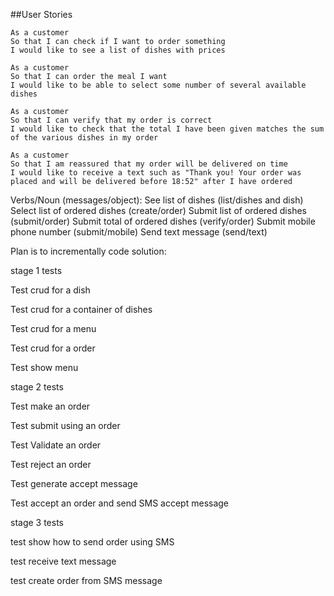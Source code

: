 ##User Stories

```
As a customer
So that I can check if I want to order something
I would like to see a list of dishes with prices

As a customer
So that I can order the meal I want
I would like to be able to select some number of several available dishes

As a customer
So that I can verify that my order is correct
I would like to check that the total I have been given matches the sum of the various dishes in my order

As a customer
So that I am reassured that my order will be delivered on time
I would like to receive a text such as "Thank you! Your order was placed and will be delivered before 18:52" after I have ordered
```


Verbs/Noun (messages/object):
See list of dishes (list/dishes and dish)
Select list of ordered dishes (create/order)
Submit list of ordered dishes (submit/order)
Submit total of ordered dishes (verify/order)
Submit mobile phone number (submit/mobile)
Send text message (send/text)

Plan is to incrementally code solution:

stage 1 tests


Test crud for a dish

Test crud for a container of dishes

Test crud for a menu

Test crud for a order

Test show menu


stage 2 tests

Test make an order

Test submit using an order

Test Validate an order

Test reject an order

Test generate accept message

Test accept an order and send SMS accept message


stage 3 tests

test show how to send order using SMS

test receive text message

test create order from SMS message













